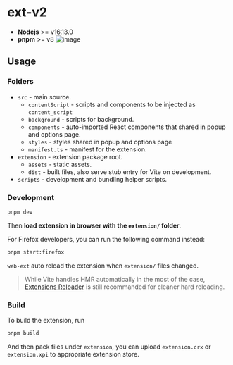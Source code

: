 # ext-v2

- **Nodejs** >= v16.13.0
- **pnpm** >= v8
![image](https://github.com/RingsNetwork/ext_v2/assets/21095710/ffc59941-0cb7-48f5-bda7-2a09201bf616)

## Usage

### Folders

- `src` - main source.
  - `contentScript` - scripts and components to be injected as `content_script`
  - `background` - scripts for background.
  - `components` - auto-imported React components that shared in popup and options page.
  - `styles` - styles shared in popup and options page
  - `manifest.ts` - manifest for the extension.
- `extension` - extension package root.
  - `assets` - static assets.
  - `dist` - built files, also serve stub entry for Vite on development.
- `scripts` - development and bundling helper scripts.

### Development

```bash
pnpm dev
```

Then **load extension in browser with the `extension/` folder**.

For Firefox developers, you can run the following command instead:

```bash
pnpm start:firefox
```

`web-ext` auto reload the extension when `extension/` files changed.

> While Vite handles HMR automatically in the most of the case, [Extensions Reloader](https://chrome.google.com/webstore/detail/fimgfedafeadlieiabdeeaodndnlbhid) is still recommanded for cleaner hard reloading.

### Build

To build the extension, run

```bash
pnpm build
```

And then pack files under `extension`, you can upload `extension.crx` or `extension.xpi` to appropriate extension store.
